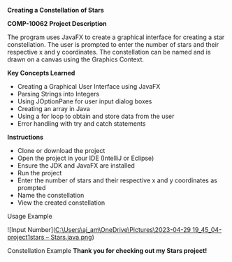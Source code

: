 **Creating a Constellation of Stars**

**COMP-10062**
**Project Description**

The program uses JavaFX to create a graphical interface for creating a star constellation. The user is prompted to enter the number of stars and their respective x and y coordinates. The constellation can be named and is drawn on a canvas using the Graphics Context.

**Key Concepts Learned**

- Creating a Graphical User Interface using JavaFX
- Parsing Strings into Integers
- Using JOptionPane for user input dialog boxes
- Creating an array in Java
- Using a for loop to obtain and store data from the user
- Error handling with try and catch statements

**Instructions**

- Clone or download the project
- Open the project in your IDE (IntelliJ or Eclipse)
- Ensure the JDK and JavaFX are installed
- Run the project
- Enter the number of stars and their respective x and y coordinates as prompted
- Name the constellation
- View the created constellation

Usage Example

![Input Number]([C:\Users\aj_am\OneDrive\Pictures\2023-04-29 19_45_04-project1stars – Stars.java.png](https://imgur.com/a/e4RJiz2))

Constellation Example
**Thank you for checking out my Stars project!**
